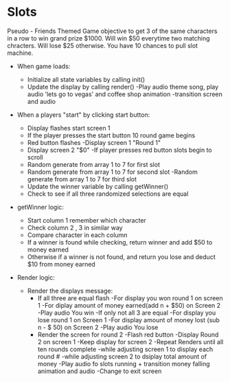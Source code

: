 # Slots
Pseudo - Friends Themed Game objective to get 3 of the same characters in a row to win grand prize $1000. Will win $50 everytime two matching chracters. Will lose $25 otherwise. You have 10 chances to pull slot machine.

- When game loads:
    - Initialize all state variables by calling init()
    - Update the display by calling render()
    -Play audio theme song, play audio 'lets go to vegas' and coffee shop animation
    -transition screen and audio

- When a players "start" by clicking start button:
    - Display flashes start screen 1
    - If the player presses the start button 10 round game begins
    - Red button flashes
    -Display screen 1 "Round 1"
    - Display screen 2 "$0"
    -If player presses red button slots begin to scroll 
    - Random generate from array 1 to 7 for first slot
    - Random generate from array 1 to 7 for second slot
    -Random generate from array 1 to 7 for third slot
    - Update the winner variable by calling getWinner()
    - Check to see if all three randomized selections are equal

- getWinner logic:
    - Start column 1 remember which character
    - Check column 2 , 3 in similar way
    - Compare character in each column
    - If a winner is found while checking, return winner and add $50 to money earned
    - Otherwise if a winner is not found, and return you lose and deduct $10 from money earned
 

- Render logic:
   - Render the displays message:
        - If all three are equal flash 
            -For display you won round 1 on screen 1
            -For diplay amount of money earned(add n + $50) on Screen 2 
             -Play audio You win
        -If only not all 3 are equal 
            -For display you lose round 1 on Screen 1
            -For display amount of money lost (sub n - $ 50) on Screen 2
            -Play audio You lose
        - Render the screen for round 2 
            -Flash red button
            -Display Round 2 on screen 1
            -Keep display for screen 2
        -Repeat Renders until all ten rounds complete 
            -while adjusting screen 1 to display each round #
            -while adjusting screen 2 to dsiplay total amount of money
            -Play audio fo slots running + transition money falling animation and audio
            -Change to exit screen 

           
